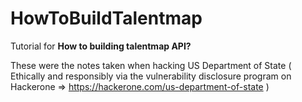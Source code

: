 # HowToBuildTalentmap
Tutorial for **How to building talentmap API?**

These were the notes taken when hacking US Department of State ( Ethically and responsibly via the vulnerability disclosure program on Hackerone => https://hackerone.com/us-department-of-state )

